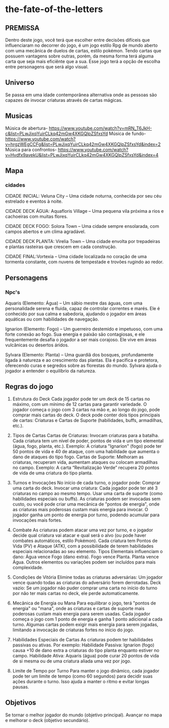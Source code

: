 # the-fate-of-the-letters
## PREMISSA
 Dentro deste jogo, você terá que escolher entre decisões difíceis que influenciaram no decorrer do jogo, é um jogo estilo Rpg de mundo aberto com uma mecânica de duelos de cartas, estilo pokémon. Tendo cartas que possuem vantagens sobre outras, porém, da mesma forma terá alguma carta que seja mais eficiênte que a sua. Esse jogo terá a opção de escolha entre personagens que será algo visual.

 ## Universo 
Se passa em uma idade contemporânea alternativa onde as pessoas são capazes de invocar criaturas através de cartas mágicas.

## Musicas
Música de abertura- https://www.youtube.com/watch?v=mRN_T6JkH-c&list=PLwJjxqYuirCLkq42mGw4XKGQlpZSfxsYd
Música de fundo- https://www.youtube.com/watch?v=hrgzWEgCCFg&list=PLwJjxqYuirCLkq42mGw4XKGQlpZSfxsYd&index=2
Música para confrontos- https://www.youtube.com/watch?v=Hvdfx9avekU&list=PLwJjxqYuirCLkq42mGw4XKGQlpZSfxsYd&index=4

## Mapa

### cidades
CIDADE INICIAL: Veluna City – Uma cidade noturna, conhecida por seu céu estrelado e eventos à noite.

CIDADE DECK ÁGUA: Aquafloris Village – Uma pequena vila próxima a rios e cachoeiras com muitas flores.

CIDADE DECK FOGO: Solora Town – Uma cidade sempre ensolarada, com campos abertos e um clima agradável.

CIDADE DECK PLANTA: Virelia Town – Uma cidade envolta por trepadeiras e plantas rasteiras que crescem em cada construção.

CIDADE FINAL:Vortexia – Uma cidade localizada no coração de uma tormenta constante, com nuvens de tempestade e trovões rugindo ao redor.

## Personagens

### Npc's
Aquaris (Elemento: Água) – Um sábio mestre das águas, com uma personalidade serena e fluida, capaz de controlar correntes e marés. Ele é conhecido por sua calma e sabedoria, ajudando o jogador em áreas aquáticas ou com habilidades de navegação.

Ignarion (Elemento: Fogo) – Um guerreiro destemido e impetuoso, com uma forte conexão ao fogo. Sua energia e paixão são contagiosas, e ele frequentemente desafia o jogador a ser mais corajoso. Ele vive em áreas vulcânicas ou desertos áridos.

Sylvara (Elemento: Planta) – Uma guardiã dos bosques, profundamente ligada à natureza e ao crescimento das plantas. Ela é pacífica e protetora, oferecendo curas e segredos sobre as florestas do mundo. Sylvara ajuda o jogador a entender o equilíbrio da natureza.

## Regras do jogo

1. Estrutura do Deck
Cada jogador pode ter um deck de 15 cartas no máximo, com um mínimo de 12 cartas para garantir variedade.
O jogador começa o jogo com 3 cartas na mão e, ao longo do jogo, pode comprar mais cartas do deck.
O deck pode conter dois tipos principais de cartas: Criaturas e Cartas de Suporte (habilidades, buffs, armadilhas, etc.).


2. Tipos de Cartas
Cartas de Criaturas: Invocam criaturas para a batalha. Cada criatura tem um nível de poder, pontos de vida e um tipo elemental (água, fogo, planta, etc.).
Exemplo: A criatura "Ignarion" (fogo) pode ter 50 pontos de vida e 40 de ataque, com uma habilidade que aumenta o dano de ataques do tipo fogo.
Cartas de Suporte: Melhoram as criaturas, recuperam vida, aumentam ataques ou colocam armadilhas no campo.
Exemplo: A carta “Revitalização Verde” recupera 20 pontos de vida de uma criatura do tipo planta.


3. Turnos e Invocações
No início de cada turno, o jogador pode:
Comprar uma carta do deck.
Invocar uma criatura: Cada jogador pode ter até 3 criaturas no campo ao mesmo tempo.
Usar uma carta de suporte (como habilidades especiais ou buffs).
As criaturas podem ser invocadas sem custo, ou você pode criar uma mecânica de "pontos de energia", onde as criaturas mais poderosas custam mais energia para invocar. O jogador ganha um ponto de energia por turno, podendo acumular para invocações mais fortes.

4. Combate
As criaturas podem atacar uma vez por turno, e o jogador decide qual criatura vai atacar e qual será o alvo (ou pode haver combates automáticos, estilo Pokémon).
Cada criatura tem Pontos de Vida (PV) e Ataque (ATK), com a possibilidade de terem habilidades especiais relacionadas ao seu elemento.
Tipos Elementais influenciam o dano:
Água vence Fogo (dano extra).
Fogo vence Planta.
Planta vence Água.
Outros elementos ou variações podem ser incluídos para mais complexidade.

5. Condições de Vitória
Elimine todas as criaturas adversárias: Um jogador vence quando todas as criaturas do adversário forem derrotadas.
Deck vazio: Se um jogador não puder comprar uma carta no início do turno por não ter mais cartas no deck, ele perde automaticamente.

6. Mecânica de Energia ou Mana
Para equilibrar o jogo, terá "pontos de energia" ou "mana", onde as criaturas e cartas de suporte mais poderosas custam mais energia para serem usadas.
Cada jogador começa o jogo com 1 ponto de energia e ganha 1 ponto adicional a cada turno. Algumas cartas podem exigir mais energia para serem jogadas, limitando a invocação de criaturas fortes no início do jogo.

8. Habilidades Especiais de Cartas
As criaturas podem ter habilidades passivas ou ativas. Por exemplo:
Habilidade Passiva: Ignarion (fogo) causa +10 de dano extra a criaturas do tipo planta enquanto estiver no campo.
Habilidade Ativa: Aquaris (água) pode curar 20 pontos de vida de si mesma ou de uma criatura aliada uma vez por jogo.

9. Limite de Tempo por Turno
Para manter o jogo dinâmico, cada jogador pode ter um limite de tempo (como 60 segundos) para decidir suas ações durante o turno. Isso ajuda a manter o ritmo e evitar longas pausas.


## Objetivos
Se tornar o melhor jogador do mundo (objetivo principal).
Avançar no mapa e melhorar o deck (objetivo secundário).
